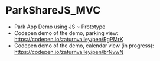 # ParkShareJS_MVC
* Park App Demo using JS ~ Prototype
* Codepen demo of the demo, parking view: https://codepen.io/zaturnvalley/pen/RgPMrK
* Codepen demo of the demo, calendar view (in progress): https://codepen.io/zaturnvalley/pen/brNvwN